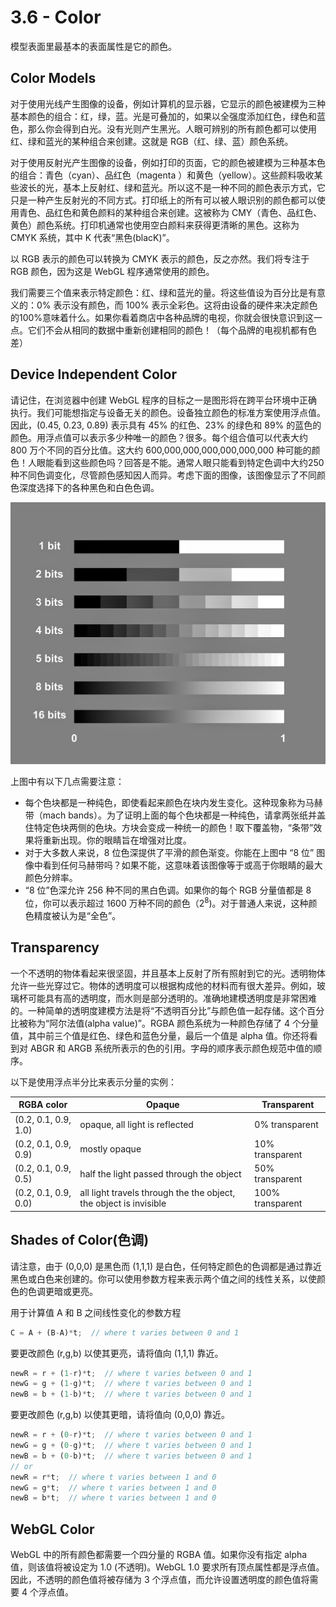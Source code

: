 # 3.6 - Color

模型表面里最基本的表面属性是它的颜色。

## Color Models

对于使用光线产生图像的设备，例如计算机的显示器，它显示的颜色被建模为三种基本颜色的组合：红，绿，蓝。光是可叠加的，如果以全强度添加红色，绿色和蓝色，那么你会得到白光。没有光则产生黑光。人眼可辨别的所有颜色都可以使用红、绿和蓝光的某种组合来创建。这就是 RGB（红、绿、蓝）颜色系统。

对于使用反射光产生图像的设备，例如打印的页面，它的颜色被建模为三种基本色的组合：青色（cyan）、品红色（magenta ）和黄色（yellow）。这些颜料吸收某些波长的光，基本上反射红、绿和蓝光。所以这不是一种不同的颜色表示方式，它只是一种产生反射光的不同方式。打印纸上的所有可以被人眼识别的颜色都可以使用青色、品红色和黄色颜料的某种组合来创建。这被称为 CMY（青色、品红色、黄色）颜色系统。打印机通常也使用空白颜料来获得更清晰的黑色。这称为 CMYK 系统，其中 K 代表“黑色(blacK)”。

以 RGB 表示的颜色可以转换为 CMYK 表示的颜色，反之亦然。我们将专注于 RGB 颜色，因为这是 WebGL 程序通常使用的颜色。

我们需要三个值来表示特定颜色：红、绿和蓝光的量。将这些值设为百分比是有意义的：0% 表示没有颜色，而 100% 表示全彩色。这将由设备的硬件来决定颜色的100%意味着什么。如果你看着商店中各种品牌的电视，你就会很快意识到这一点。它们不会从相同的数据中重新创建相同的颜色！（每个品牌的电视机都有色差）

## Device Independent Color

请记住，在浏览器中创建 WebGL 程序的目标之一是图形将在跨平台环境中正确执行。我们可能想指定与设备无关的颜色。设备独立颜色的标准方案使用浮点值。因此，(0.45, 0.23, 0.89) 表示具有 45% 的红色、23% 的绿色和 89% 的蓝色的颜色。用浮点值可以表示多少种唯一的颜色？很多。每个组合值可以代表大约 800 万个不同的百分比值。这大约 600,000,000,000,000,000,000 种可能的颜色！人眼能看到这些颜色吗？回答是不能。通常人眼只能看到特定色调中大约250种不同色调变化，尽管颜色感知因人而异。考虑下面的图像，该图像显示了不同颜色深度选择下的各种黑色和白色色调。

![bitdepths_chart_med](./pic/bitdepths_chart_med.jpg)

上图中有以下几点需要注意：
* 每个色块都是一种纯色，即使看起来颜色在块内发生变化。这种现象称为马赫带（mach bands）。为了证明上面的每个色块都是一种纯色，请拿两张纸并盖住特定色块两侧的色块。方块会变成一种统一的颜色！取下覆盖物，“条带”效果将重新出现。你的眼睛旨在增强对比度。
* 对于大多数人来说，8 位色深提供了平滑的颜色渐变。你能在上图中 “8 位” 图像中看到任何马赫带吗？如果不能，这意味着该图像等于或高于你眼睛的最大颜色分辨率。
* “8 位”色深允许 256 种不同的黑白色调。如果你的每个 RGB 分量值都是 8 位，你可以表示超过 1600 万种不同的颜色（2<sup>8</sup>)。对于普通人来说，这种颜色精度被认为是“全色”。

## Transparency

一个不透明的物体看起来很坚固，并且基本上反射了所有照射到它的光。透明物体允许一些光穿过它。物体的透明度可以根据构成他的材料而有很大差异。例如，玻璃杯可能具有高的透明度，而水则是部分透明的。准确地建模透明度是非常困难的。一种简单的透明度建模方法是将“不透明百分比”与颜色值一起存储。这个百分比被称为“阿尔法值(alpha value)”。RGBA 颜色系统为一种颜色存储了 4 个分量值，其中前三个值是红色、绿色和蓝色分量，最后一个值是 alpha 值。你还将看到对 ABGR 和 ARGB 系统所表示的色的引用。字母的顺序表示颜色规范中值的顺序。

以下是使用浮点半分比来表示分量的实例：

| RGBA color | Opaque | Transparent |
|------------|--------|-------------|
| (0.2, 0.1, 0.9, 1.0) | opaque, all light is reflected | 0% transparent |
| (0.2, 0.1, 0.9, 0.9) | mostly opaque | 10% transparent |
| (0.2, 0.1, 0.9, 0.5) | half the light passed through the object | 50% transparent |
| (0.2, 0.1, 0.9, 0.0) | all light travels through the the object, the object is invisible | 100% transparent |

## Shades of Color(色调)

请注意，由于 (0,0,0) 是黑色而 (1,1,1) 是白色，任何特定颜色的色调都是通过靠近黑色或白色来创建的。你可以使用参数方程来表示两个值之间的线性关系，以使颜色的色调更暗或更亮。

用于计算值 A 和 B 之间线性变化的参数方程

```javascript
C = A + (B-A)*t;  // where t varies between 0 and 1
```

要更改颜色 (r,g,b) 以使其更亮，请将值向 (1,1,1) 靠近。

```javascript
newR = r + (1-r)*t;  // where t varies between 0 and 1
newG = g + (1-g)*t;  // where t varies between 0 and 1
newB = b + (1-b)*t;  // where t varies between 0 and 1
```

要更改颜色 (r,g,b) 以使其更暗，请将值向 (0,0,0) 靠近。

```javascript
newR = r + (0-r)*t;  // where t varies between 0 and 1
newG = g + (0-g)*t;  // where t varies between 0 and 1
newB = b + (0-b)*t;  // where t varies between 0 and 1
// or
newR = r*t;  // where t varies between 1 and 0
newG = g*t;  // where t varies between 1 and 0
newB = b*t;  // where t varies between 1 and 0
```

## WebGL Color

WebGL 中的所有颜色都需要一个四分量的 RGBA 值。如果你没有指定 alpha 值，则该值将被设定为 1.0 (不透明)。WebGL 1.0 要求所有顶点属性都是浮点值。因此，不透明的颜色值将被存储为 3 个浮点值，而允许设置透明度的颜色值将需要 4 个浮点值。